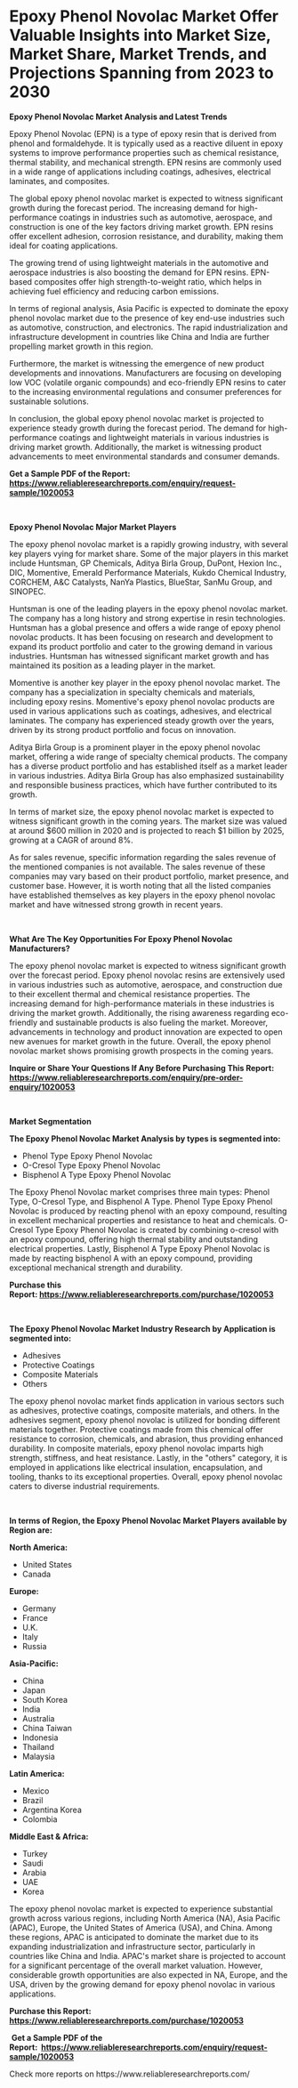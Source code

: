 <p><h1>Epoxy Phenol Novolac Market Offer Valuable Insights into Market Size, Market Share, Market Trends, and Projections Spanning from 2023 to 2030</h1></p><p><strong>Epoxy Phenol Novolac Market Analysis and Latest Trends</strong></p>
<p><p>Epoxy Phenol Novolac (EPN) is a type of epoxy resin that is derived from phenol and formaldehyde. It is typically used as a reactive diluent in epoxy systems to improve performance properties such as chemical resistance, thermal stability, and mechanical strength. EPN resins are commonly used in a wide range of applications including coatings, adhesives, electrical laminates, and composites.</p><p>The global epoxy phenol novolac market is expected to witness significant growth during the forecast period. The increasing demand for high-performance coatings in industries such as automotive, aerospace, and construction is one of the key factors driving market growth. EPN resins offer excellent adhesion, corrosion resistance, and durability, making them ideal for coating applications.</p><p>The growing trend of using lightweight materials in the automotive and aerospace industries is also boosting the demand for EPN resins. EPN-based composites offer high strength-to-weight ratio, which helps in achieving fuel efficiency and reducing carbon emissions.</p><p>In terms of regional analysis, Asia Pacific is expected to dominate the epoxy phenol novolac market due to the presence of key end-use industries such as automotive, construction, and electronics. The rapid industrialization and infrastructure development in countries like China and India are further propelling market growth in this region.</p><p>Furthermore, the market is witnessing the emergence of new product developments and innovations. Manufacturers are focusing on developing low VOC (volatile organic compounds) and eco-friendly EPN resins to cater to the increasing environmental regulations and consumer preferences for sustainable solutions.</p><p>In conclusion, the global epoxy phenol novolac market is projected to experience steady growth during the forecast period. The demand for high-performance coatings and lightweight materials in various industries is driving market growth. Additionally, the market is witnessing product advancements to meet environmental standards and consumer demands.</p></p>
<p><strong>Get a Sample PDF of the Report:&nbsp; <a href="https://www.reliableresearchreports.com/enquiry/request-sample/1020053">https://www.reliableresearchreports.com/enquiry/request-sample/1020053</a></strong></p>
<p>&nbsp;</p>
<p><strong>Epoxy Phenol Novolac Major Market Players</strong></p>
<p><p>The epoxy phenol novolac market is a rapidly growing industry, with several key players vying for market share. Some of the major players in this market include Huntsman, GP Chemicals, Aditya Birla Group, DuPont, Hexion Inc., DIC, Momentive, Emerald Performance Materials, Kukdo Chemical Industry, CORCHEM, A&C Catalysts, NanYa Plastics, BlueStar, SanMu Group, and SINOPEC.</p><p>Huntsman is one of the leading players in the epoxy phenol novolac market. The company has a long history and strong expertise in resin technologies. Huntsman has a global presence and offers a wide range of epoxy phenol novolac products. It has been focusing on research and development to expand its product portfolio and cater to the growing demand in various industries. Huntsman has witnessed significant market growth and has maintained its position as a leading player in the market.</p><p>Momentive is another key player in the epoxy phenol novolac market. The company has a specialization in specialty chemicals and materials, including epoxy resins. Momentive's epoxy phenol novolac products are used in various applications such as coatings, adhesives, and electrical laminates. The company has experienced steady growth over the years, driven by its strong product portfolio and focus on innovation.</p><p>Aditya Birla Group is a prominent player in the epoxy phenol novolac market, offering a wide range of specialty chemical products. The company has a diverse product portfolio and has established itself as a market leader in various industries. Aditya Birla Group has also emphasized sustainability and responsible business practices, which have further contributed to its growth.</p><p>In terms of market size, the epoxy phenol novolac market is expected to witness significant growth in the coming years. The market size was valued at around $600 million in 2020 and is projected to reach $1 billion by 2025, growing at a CAGR of around 8%.</p><p>As for sales revenue, specific information regarding the sales revenue of the mentioned companies is not available. The sales revenue of these companies may vary based on their product portfolio, market presence, and customer base. However, it is worth noting that all the listed companies have established themselves as key players in the epoxy phenol novolac market and have witnessed strong growth in recent years.</p></p>
<p>&nbsp;</p>
<p><strong>What Are The Key Opportunities For Epoxy Phenol Novolac Manufacturers?</strong></p>
<p><p>The epoxy phenol novolac market is expected to witness significant growth over the forecast period. Epoxy phenol novolac resins are extensively used in various industries such as automotive, aerospace, and construction due to their excellent thermal and chemical resistance properties. The increasing demand for high-performance materials in these industries is driving the market growth. Additionally, the rising awareness regarding eco-friendly and sustainable products is also fueling the market. Moreover, advancements in technology and product innovation are expected to open new avenues for market growth in the future. Overall, the epoxy phenol novolac market shows promising growth prospects in the coming years.</p></p>
<p><strong>Inquire or Share Your Questions If Any Before Purchasing This Report: <a href="https://www.reliableresearchreports.com/enquiry/pre-order-enquiry/1020053">https://www.reliableresearchreports.com/enquiry/pre-order-enquiry/1020053</a></strong></p>
<p>&nbsp;</p>
<p><strong>Market Segmentation</strong></p>
<p><strong>The Epoxy Phenol Novolac Market Analysis by types is segmented into:</strong></p>
<p><ul><li>Phenol Type Epoxy Phenol Novolac</li><li>O-Cresol Type Epoxy Phenol Novolac</li><li>Bisphenol A Type Epoxy Phenol Novolac</li></ul></p>
<p><p>The Epoxy Phenol Novolac market comprises three main types: Phenol Type, O-Cresol Type, and Bisphenol A Type. Phenol Type Epoxy Phenol Novolac is produced by reacting phenol with an epoxy compound, resulting in excellent mechanical properties and resistance to heat and chemicals. O-Cresol Type Epoxy Phenol Novolac is created by combining o-cresol with an epoxy compound, offering high thermal stability and outstanding electrical properties. Lastly, Bisphenol A Type Epoxy Phenol Novolac is made by reacting bisphenol A with an epoxy compound, providing exceptional mechanical strength and durability.</p></p>
<p><strong>Purchase this Report:&nbsp;<a href="https://www.reliableresearchreports.com/purchase/1020053">https://www.reliableresearchreports.com/purchase/1020053</a></strong></p>
<p>&nbsp;</p>
<p><strong>The Epoxy Phenol Novolac Market Industry Research by Application is segmented into:</strong></p>
<p><ul><li>Adhesives</li><li>Protective Coatings</li><li>Composite Materials</li><li>Others</li></ul></p>
<p><p>The epoxy phenol novolac market finds application in various sectors such as adhesives, protective coatings, composite materials, and others. In the adhesives segment, epoxy phenol novolac is utilized for bonding different materials together. Protective coatings made from this chemical offer resistance to corrosion, chemicals, and abrasion, thus providing enhanced durability. In composite materials, epoxy phenol novolac imparts high strength, stiffness, and heat resistance. Lastly, in the "others" category, it is employed in applications like electrical insulation, encapsulation, and tooling, thanks to its exceptional properties. Overall, epoxy phenol novolac caters to diverse industrial requirements.</p></p>
<p>&nbsp;</p>
<p><strong>In terms of Region, the Epoxy Phenol Novolac Market Players available by Region are:</strong></p>
<p>
    <p> <strong> North America: </strong>
        <ul>
            <li>United States</li>
            <li>Canada</li>
        </ul>
        </p> 
    <p> <strong> Europe: </strong>
        <ul>
            <li>Germany</li>
            <li>France</li>
            <li>U.K.</li>
            <li>Italy</li>
            <li>Russia</li>
        </ul>
        </p> 
    <p> <strong> Asia-Pacific: </strong>
        <ul>
            <li>China</li>
            <li>Japan</li>
            <li>South Korea</li>
            <li>India</li>
            <li>Australia</li>
            <li>China Taiwan</li>
            <li>Indonesia</li>
            <li>Thailand</li>
            <li>Malaysia</li>
        </ul>
        </p> 
    <p> <strong> Latin America: </strong>
        <ul>
            <li>Mexico</li>
            <li>Brazil</li>
            <li>Argentina Korea</li>
            <li>Colombia</li>
        </ul>
        </p> 
    <p> <strong> Middle East & Africa: </strong>
        <ul>
            <li>Turkey</li>
            <li>Saudi</li>
            <li>Arabia</li>
            <li>UAE</li>
            <li>Korea</li>
        </ul>
    </p>
    </p>
<p><p>The epoxy phenol novolac market is expected to experience substantial growth across various regions, including North America (NA), Asia Pacific (APAC), Europe, the United States of America (USA), and China. Among these regions, APAC is anticipated to dominate the market due to its expanding industrialization and infrastructure sector, particularly in countries like China and India. APAC's market share is projected to account for a significant percentage of the overall market valuation. However, considerable growth opportunities are also expected in NA, Europe, and the USA, driven by the growing demand for epoxy phenol novolac in various applications.</p></p>
<p><strong>Purchase this Report: <a href="https://www.reliableresearchreports.com/purchase/1020053">https://www.reliableresearchreports.com/purchase/1020053</a></strong></p>
<p>&nbsp;<strong>Get a Sample PDF of the Report:&nbsp;&nbsp;<a href="https://www.reliableresearchreports.com/enquiry/request-sample/1020053">https://www.reliableresearchreports.com/enquiry/request-sample/1020053</a></strong></p>
<p><strong></strong></p>
<p>Check more reports on https://www.reliableresearchreports.com/</p>